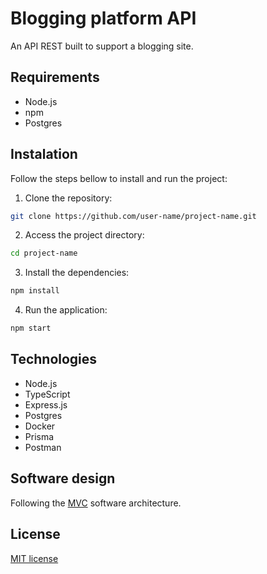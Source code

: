 # Blogging platform API

An API REST built to support a blogging site.

## Requirements
- Node.js
- npm
- Postgres

## Instalation

Follow the steps bellow to install and run the project:

1. Clone the repository:

```bash
git clone https://github.com/user-name/project-name.git

```

2. Access the project directory:

```bash
cd project-name

```

3. Install the dependencies:

```bash
npm install

```

4. Run the application:

```bash
npm start
```

## Technologies

- Node.js
- TypeScript
- Express.js
- Postgres
- Docker
- Prisma
- Postman

## Software design

Following the [MVC](https://developer.mozilla.org/en-US/docs/Glossary/MVC) software architecture.

## License

[MIT license](https://github.com/Lucasasdev/web-api/blob/master/LICENSE)
